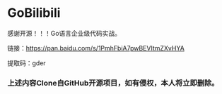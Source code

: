 # GoBilibili
感谢开源！！！Go语言企业级代码实战。

链接：https://pan.baidu.com/s/1PmhFbiA7pwBEVItmZXvHYA

提取码：gder 


### 上述内容Clone自GitHub开源项目，如有侵权，本人将立即删除。
